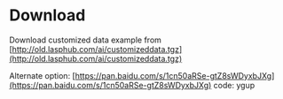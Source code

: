 # Download 
Download customized data example from [http://old.lasphub.com/ai/customizeddata.tgz](http://old.lasphub.com/ai/customizeddata.tgz) 

Alternate option:  [https://pan.baidu.com/s/1cn50aRSe-gtZ8sWDyxbJXg](https://pan.baidu.com/s/1cn50aRSe-gtZ8sWDyxbJXg)  code: ygup
